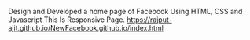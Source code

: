  Design and Developed a home page of Facebook Using HTML, CSS and Javascript
 This Is Responsive Page.
 https://rajput-ajit.github.io/NewFacebook.github.io/index.html
